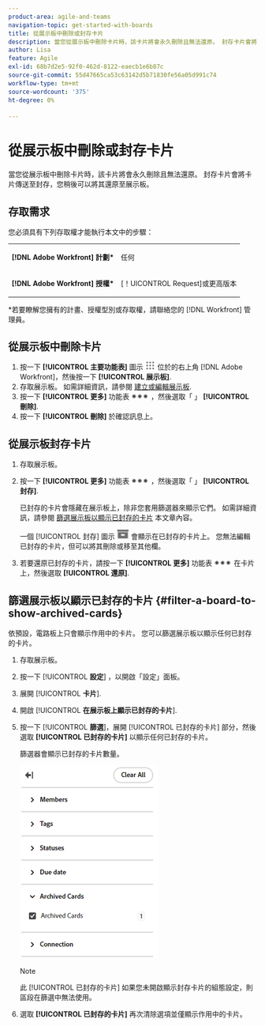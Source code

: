 ```yaml
---
product-area: agile-and-teams
navigation-topic: get-started-with-boards
title: 從展示板中刪除或封存卡片
description: 當您從展示板中刪除卡片時，該卡片將會永久刪除且無法還原。 封存卡片會將卡片傳送至封存，您稍後可以將其還原至展示板。
author: Lisa
feature: Agile
exl-id: 68b7d2e5-92f0-462d-8122-eaecb1e6b87c
source-git-commit: 55d47665ca53c63142d5b71830fe56a05d991c74
workflow-type: tm+mt
source-wordcount: '375'
ht-degree: 0%

---
```


# 從展示板中刪除或封存卡片

當您從展示板中刪除卡片時，該卡片將會永久刪除且無法還原。 封存卡片會將卡片傳送至封存，您稍後可以將其還原至展示板。

## 存取需求

您必須具有下列存取權才能執行本文中的步驟：

<table style="table-layout:auto"> 
 <col> 
 <col> 
 <tbody> 
  <tr> 
   <td role="rowheader"><strong>[!DNL Adobe Workfront] 計劃*</strong></td> 
   <td> <p>任何</p> </td> 
  </tr> 
  <tr> 
   <td role="rowheader"><strong>[!DNL Adobe Workfront] 授權*</strong></td> 
   <td> <p>[！UICONTROL Request]或更高版本</p> </td> 
  </tr> 
 </tbody> 
</table>

&#42;若要瞭解您擁有的計畫、授權型別或存取權，請聯絡您的 [!DNL Workfront] 管理員。

## 從展示板中刪除卡片

1. 按一下 **[!UICONTROL 主要功能表]** 圖示 ![](assets/main-menu-icon.png) 位於的右上角 [!DNL Adobe Workfront]，然後按一下 **[!UICONTROL 展示板]**.
1. 存取展示板。 如需詳細資訊，請參閱 [建立或編輯展示板](../../agile/get-started-with-boards/create-edit-board.md).
1. 按一下 **[!UICONTROL 更多]** 功能表 ![更多選單](assets/more-icon-spectrum.png) ，然後選取「 」 **[!UICONTROL 刪除]**.
1. 按一下 **[!UICONTROL 刪除]** 於確認訊息上。

## 從展示板封存卡片

1. 存取展示板。
1. 按一下 **[!UICONTROL 更多]** 功能表 ![更多選單](assets/more-icon-spectrum.png) ，然後選取「 」 **[!UICONTROL 封存]**.

   已封存的卡片會隱藏在展示板上，除非您套用篩選器來顯示它們。 如需詳細資訊，請參閱 [篩選展示板以顯示已封存的卡片](#filter-a-board-to-show-archived-cards) 本文章內容。

   一個 [!UICONTROL 封存] 圖示 ![封存](assets/archive-icon-spectrum-25x20.png) 會顯示在已封存的卡片上。 您無法編輯已封存的卡片，但可以將其刪除或移至其他欄。

1. 若要還原已封存的卡片，請按一下 **[!UICONTROL 更多]** 功能表 ![更多選單](assets/more-icon-spectrum.png) 在卡片上，然後選取 **[!UICONTROL 還原]**.

## 篩選展示板以顯示已封存的卡片 {#filter-a-board-to-show-archived-cards}

依預設，電路板上只會顯示作用中的卡片。 您可以篩選展示板以顯示任何已封存的卡片。

1. 存取展示板。
1. 按一下 [!UICONTROL **設定**] ，以開啟「設定」面板。
1. 展開 [!UICONTROL **卡片**].
1. 開啟 [!UICONTROL **在展示板上顯示已封存的卡片**].
1. 按一下 [!UICONTROL **篩選**]，展開 [!UICONTROL 已封存的卡片] 部分，然後選取 **[!UICONTROL 已封存的卡片]** 以顯示任何已封存的卡片。

   篩選器會顯示已封存的卡片數量。

   ![篩選已封存的卡片](assets/filter-by-archived-cards.png)

   >[!NOTE]
   >
   >此 [!UICONTROL 已封存的卡片] 如果您未開啟顯示封存卡片的組態設定，則區段在篩選中無法使用。

1. 選取 **[!UICONTROL 已封存的卡片]** 再次清除選項並僅顯示作用中的卡片。

